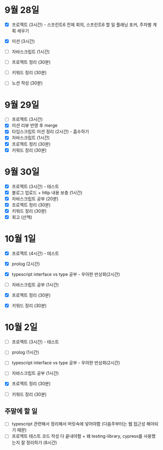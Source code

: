 # 9월 28일

- [x] 프로젝트 (3시간) - 스프린트6 전체 회의, 스프린트6 할 일 플래닝 포커, 주차별 계획 세우기
- [x] 미션 (3시간)
- [ ] 자바스크립트 (1시간)
- [ ] 프로젝트 정리 (30분)
- [ ] 키워드 정리 (30분)
- [ ] 노션 작성 (30분)


# 9월 29일

- [ ] 프로젝트 (3시간)
- [x] 미션 리뷰 반영 후 merge
- [x] 타입스크립트 미션 정리 (2시간) - 흡수하기
- [x] 자바스크립트 (1시간)
- [x] 프로젝트 정리 (30분)
- [x] 키워드 정리 (30분)

# 9월 30일

- [x] 프로젝트 (3시간) - 테스트
- [x] 블로그 업로드 + http 내용 보충 (1시간)
- [x] 자바스크립트 공부 (20분)
- [x] 프로젝트 정리 (30분)
- [x] 키워드 정리 (30분)
- [x] 회고 (산책)

# 10월 1일

- [x] 프로젝트 (4시간) - 테스트
- [x] prolog (2시간)
- [x] typescript interface vs type 공부 - 우아한 반상회(2시간)
- [ ] 자바스크립트 공부 (1시간)
- [x] 프로젝트 정리 (30분)
- [x] 키워드 정리 (30분)


# 10월 2일

- [ ] 프로젝트 (3시간) - 테스트
- [ ] prolog (1시간)
- [ ] typescript interface vs type 공부 - 우아한 반상회(2시간)
- [ ] 자바스크립트 공부 (1시간)
- [x] 프로젝트 정리 (30분)
- [ ] 키워드 정리 (30분)
 

## 주말에 할 일
- [ ] typescript 관련해서 정리해서 머릿속에 넣어야함 (다음주부터는 웹 접근성 해야되기 때문)
- [ ] 프로젝트 테스트 코드 작성 다 끝내야함 + 왜 testing-library, cypress를 사용했는지 잘 정리하기 (8시간)

